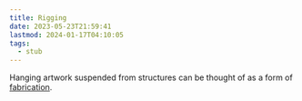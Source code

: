 ```yaml
---
title: Rigging
date: 2023-05-23T21:59:41
lastmod: 2024-01-17T04:10:05
tags:
  - stub
---
```


Hanging artwork suspended from structures can be thought of as a form of [fabrication](../making/fabrication.md).
